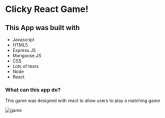 # Clicky React Game!


## This App was built with 
   * Javascript
   * HTML5
   * Express.JS
   * Mongoose.JS
   * CSS
   * Lots of tears
   * Node
   * React 
   
   
 ### What can this app do?
  This game was designed with react to allow users to play a matching game


![game](https://github.com/hayjmuir/clicky-game/blob/master/images/dog60.gif)
